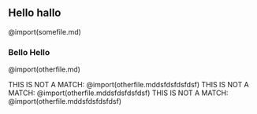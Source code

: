 ## Hello hallo

@import(somefile.md)

### Bello Hello

@import(otherfile.md)

THIS IS NOT A MATCH: @import(otherfile.mddsfdsfdsfdsf)
THIS IS NOT A MATCH: @import(otherfile.mddsfdsfdsfdsf)
THIS IS NOT A MATCH: @import(otherfile.mddsfdsfdsfdsf)
